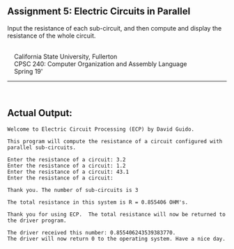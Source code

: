 ## Assignment 5: Electric Circuits in Parallel
Input the resistance of each sub-circuit, and then compute and display the resistance of the whole circuit.

<br/>&nbsp;&nbsp;&nbsp;&nbsp;California State University, Fullerton
<br/>&nbsp;&nbsp;&nbsp;&nbsp;CPSC 240: Computer Organization and Assembly Language
<br/>&nbsp;&nbsp;&nbsp;&nbsp;Spring 19'
***
<br/>


## Actual Output:

```
Welcome to Electric Circuit Processing (ECP) by David Guido.

This program will compute the resistance of a circuit configured with parallel sub-circuits.

Enter the resistance of a circuit: 3.2
Enter the resistance of a circuit: 1.2
Enter the resistance of a circuit: 43.1
Enter the resistance of a circuit: 

Thank you. The number of sub-circuits is 3

The total resistance in this system is R = 0.855406 OHM's.

Thank you for using ECP.  The total resistance will now be returned to the driver program.

The driver received this number: 0.855406243539383770.
The driver will now return 0 to the operating system. Have a nice day.
```

